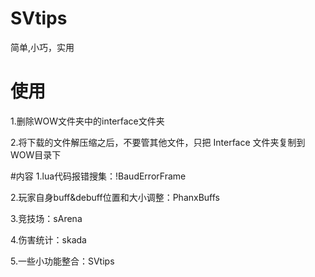 # SVtips
简单,小巧，实用

# 使用
1.删除WOW文件夹中的interface文件夹

2.将下载的文件解压缩之后，不要管其他文件，只把 Interface 文件夹复制到WOW目录下

#内容
1.lua代码报错搜集：!BaudErrorFrame

2.玩家自身buff&debuff位置和大小调整：PhanxBuffs

3.竞技场：sArena

4.伤害统计：skada

5.一些小功能整合：SVtips
